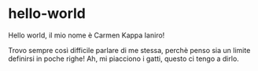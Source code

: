 # hello-world
Hello world, il mio nome è Carmen Kappa Ianiro!

Trovo sempre così difficile parlare di me stessa, perchè penso sia un limite definirsi in poche righe! Ah, mi piacciono i gatti, questo ci tengo a dirlo.
